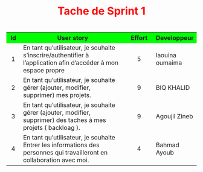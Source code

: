 


<h1 style="color:red;text-align:center;">Tache de Sprint 1 <h1>

<table width="800px" cellspacing="0" cellpadding="0">
      <tr bgcolor="#00FF00">
        <th width="40px">Id</th>
        <th width="600px">User story</th> 
        <th width="100px">Effort</th>
      <th width="100px">Developpeur</th>
      </tr>
      <tr>
        <td align="center">  
        1
        </td>
         <td>           
                    En tant qu’utilisateur, je souhaite  s’inscrire/authentifier à l’application afin d’accéder à mon espace propre	
         </td>
         <td align="center">
          5
         </td>
	  <td>
           laouina oumaima
         </td>
      </tr>
      <tr>
        <td align="center">  
            2
        </td>
         <td>           
                    En tant qu’utilisateur, je souhaite  gérer (ajouter, modifier, supprimer)   mes projets.
         </td>
         <td align="center">
             9
         </td>
	  <td>
            BIQ KHALID
         </td>
      </tr>
      <tr>
        <td align="center">  
            3
        </td>
         <td>           
                En tant qu’utilisateur, je souhaite gérer (ajouter, modifier, supprimer) des taches à mes projets ( backloag ). 
         </td>
         <td align="center">
             9
         </td>
	  <td>
           Agoujil Zineb
         </td>
      </tr>
      <tr>
        <td align="center">  
            4
        </td> 
         <td>           
                 En tant qu’utilisateur, je souhaite Entrer les informations des personnes qui travailleront en collaboration avec        moi.
        </td>
         <td align="center">
             4
         </td>
	  <td>
               Bahmad Ayoub
         </td>
      </tr>

  </table>
  






















